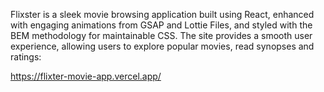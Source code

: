 Flixster is a sleek movie browsing application built using React, enhanced with engaging animations from GSAP and Lottie Files, and styled with the BEM methodology for maintainable CSS. The site provides a smooth user experience, allowing users to explore popular movies, read synopses and ratings:

https://flixter-movie-app.vercel.app/
